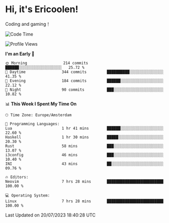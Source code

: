 # Hi, it's Ericoolen!
Coding and gaming！

<!--START_SECTION:waka-->
![Code Time](http://img.shields.io/badge/Code%20Time-900%20hrs%2058%20mins-blue)

![Profile Views](http://img.shields.io/badge/Profile%20Views-0-blue)

**I'm an Early 🐤** 

```text
🌞 Morning                214 commits         ██████░░░░░░░░░░░░░░░░░░░   25.72 % 
🌆 Daytime                344 commits         ██████████░░░░░░░░░░░░░░░   41.35 % 
🌃 Evening                184 commits         ██████░░░░░░░░░░░░░░░░░░░   22.12 % 
🌙 Night                  90 commits          ███░░░░░░░░░░░░░░░░░░░░░░   10.82 % 
```


📊 **This Week I Spent My Time On** 

```text
🕑︎ Time Zone: Europe/Amsterdam

💬 Programming Languages: 
Lua                      1 hr 41 mins        ██████░░░░░░░░░░░░░░░░░░░   22.60 % 
Haskell                  1 hr 30 mins        █████░░░░░░░░░░░░░░░░░░░░   20.30 % 
Rust                     58 mins             ███░░░░░░░░░░░░░░░░░░░░░░   13.07 % 
i3config                 46 mins             ███░░░░░░░░░░░░░░░░░░░░░░   10.40 % 
INI                      43 mins             ██░░░░░░░░░░░░░░░░░░░░░░░   09.76 % 

🔥 Editors: 
Neovim                   7 hrs 28 mins       █████████████████████████   100.00 % 

💻 Operating System: 
Linux                    7 hrs 28 mins       █████████████████████████   100.00 % 
```


 Last Updated on 20/07/2023 18:40:28 UTC
<!--END_SECTION:waka-->


